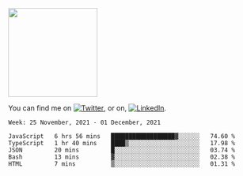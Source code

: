 <!-- ![visitors](https://visitor-badge.glitch.me/badge?page_id=page.id) -->

<img height="180em" src="https://github-readme-stats.vercel.app/api?username=alihernandez&show_icons=true&hide_border=true&&count_private=true&include_all_commits=true" />

<!-- Actual text -->

You can find me on [![Twitter][1.2]][1], or on, [![LinkedIn][2.2]][2].

<!-- Icons -->

[1.2]: http://i.imgur.com/wWzX9uB.png (twitter icon without padding)
[2.2]: https://raw.githubusercontent.com/MartinHeinz/MartinHeinz/master/linkedin-3-16.png (LinkedIn icon without padding)

<!-- Links to your social media accounts -->

[1]: https://twitter.com/phantomramen
[2]: https://www.linkedin.com/in/ali-hernandez-96b1b71a9/

<!--START_SECTION:waka-->
```text
Week: 25 November, 2021 - 01 December, 2021

JavaScript   6 hrs 56 mins   ██████████████████▓░░░░░░   74.60 % 
TypeScript   1 hr 40 mins    ████▒░░░░░░░░░░░░░░░░░░░░   17.98 % 
JSON         20 mins         █░░░░░░░░░░░░░░░░░░░░░░░░   03.74 % 
Bash         13 mins         ▓░░░░░░░░░░░░░░░░░░░░░░░░   02.38 % 
HTML         7 mins          ▒░░░░░░░░░░░░░░░░░░░░░░░░   01.31 % 
```
<!--END_SECTION:waka-->
